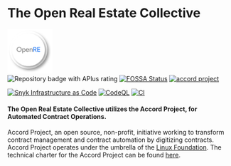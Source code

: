 # The Open Real Estate Collective



<img src="https://github.com/neoscotch/OpenRE/blob/main/Asset1.png" width="20%" /> <br>  <img id="repo-badge" src="https://www.codefactor.io/Content/badges/APlus.svg" alt="Repository badge with APlus rating" data-toggle="modal" data-target="#badgeTexts" analytics-on="click" analytics-category="Repo Header" analytics-event="Badge">
[![FOSSA Status](https://app.fossa.com/api/projects/git%2Bgithub.com%2Fneoscotch%2FOpenRE.svg?type=small)](https://app.fossa.com/projects/git%2Bgithub.com%2Fneoscotch%2FOpenRE?ref=badge_large)
[![accord project](https://img.shields.io/badge/powered%20by-accord%20project-19C6C8.svg)](https://www.accordproject.org/)

[![Snyk Infrastructure as Code](https://github.com/neoscotch/OpenRE/actions/workflows/snyk-infrastructure-analysis.yml/badge.svg)](https://github.com/neoscotch/OpenRE/actions/workflows/snyk-infrastructure-analysis.yml)
[![CodeQL](https://github.com/neoscotch/OpenRE/actions/workflows/codeql-analysis.yml/badge.svg)](https://github.com/neoscotch/OpenRE/actions/workflows/codeql-analysis.yml)
[![CI](https://github.com/neoscotch/OpenRE/actions/workflows/Codecov.yml/badge.svg)](https://github.com/neoscotch/OpenRE/actions/workflows/Codecov.yml)

#### The Open Real Estate Collective utilizes the Accord Project, for Automated Contract Operations.

Accord Project, an open source, non-profit, initiative working to transform contract management and contract automation by digitizing contracts. Accord Project operates under the umbrella of the [Linux Foundation][linuxfound]. The technical charter for the Accord Project can be found [here][charter].



<!--
### Mission and Values
#### Mission
>We are on a mission to enable communities to be sustainable and fundraise in full transparency without having to create a legal entity to do so. 
>Values 
>Sustainability: We can’t achieve our mission unless we are sustainable doing it. We take a broad definition of sustainability as financial, collective and individual >sustainability.
>Openness: We work in the open, use public slack, our code is public. We strive to be reachable and welcoming.
>Resilience (people come and go) A successful company survives its founders. We try to do things in a way anyone can pick up after and carry on.
>Transparency: Our  is public as well as , our investor's update is regularly published  and our salary tiers are published.




#### Facebook Marketing Tool
Simplifies and accelerates the ad creation process and tracks performance.
A quick & easy solution to creating Facebook ads that drive traffic to high-converting landing pages

[real geeks facebook marketing tool](https://www.realgeeks.com/facebook-marketing-tool/)

#### Facebook Marketing Service
In-house marketing team offers managed Facebook marketing tailored to the client's market to generate leads for their real estate business.

#### Property Valuation Tool
"What is Your Home Worth" property valuation landing page helps REALTORS® generate seller leads.

#### SMS Autoresponder
Delivers immediate responses to lead inquiry to increase engagement.

#### Real Leads
In-house marketing team offers managed PPC to drive traffic to Real Geeks websites and generate leads to enable clients to focus on selling real estate.

#### Market Reports
Automatically sends up-to-date statistics about market conditions to client lead database.

#### Automated Email Drip System
Enhance already-existing system that automatically sends email campaigns (including SMS and postcards) to leads on behalf of our clients.

#### Personalized Mobile App
User-facing mobile app integrates directly with your local board's MLS® system so leads can search properties on your site, and receive push notifications of property updates instantly

#### Automated Home Valuation
Simplest, most cost-effective way to generate listings





## Generate, Track, and Increase Conversions

# OpenRE Features:

- Lead Routing
- Texting
- Lender User
- Live Feed
- Email Autoresponders
- Log Calls & Notes
- SMS Autoresponders
- 3rd Party Lead Integration
- Prioritize Leads' Motivation
- Follow-up Features & Reminders
- Agent Activity
- Advanced Search Filtering
- Social Profiles
- Track Lead Activity
- Lead Activity Triggers
- Lead Capture Notifications
- Lead Source Tracking
- View All Users Activity
- Email Integration and Sync
- Email Autoresponders
- Mobile Optimized
- Importing & Exporting
- SMS Templates
- Email Templates
- Accountability
- Dashboards
- Automated Email Drip
- Email Blasts
- Idle Lead Reassignment
- Workflows
- Real Estate Websites:
- Mobile Optimized
- Built For High Conversion
- Fully Responsive
- Coming Soon Landing Pages
- Clean, Professional Design
- User-friendly CMS
- Fully Editable Pages
- Fast Loading
- Search Engine Friendly (SEO)
- Built-in Blog
- Blazing Fast Search Results
- SSL Support (HTTPS)
- Polygon Map Search
- Agent Landing Pages
- Property Landing Pages
- Market Report Landing Pages
- Robust Front End Design Editor
- IDX Updated - Every 15 Minutes
- Property Valuation Tool
- Property Listings on any Page
- Google Analytics
- Integrated IDX Solution
- Interactive Map Search
- Custom Capture Forms
- Saved Searches
- Market Reports
- Sold Search and Data
- Daily Property Email Alerts
- Indexable IDX MLS® Listings
- Easy-to-save Multiple Search
- Easily Save Favorite Properties
- Easy-to-use Property Search
- Fully integrated IDX not Framed
- High Converting Lead Capture
- Multiple "Call to Actions"

### Marketing Tools and Services:
- Facebook Marketing Tool
- Facebook Marketing Service
- Craigslist Poster
- Google AdWords PPC(Real Leads)
- Automated Email Drip
- Automated Texting
- 
##### 3rd Party Integrations:
- BombBomb
- Trulia
- Infusionsoft
- Top Producer
- Wise Agent
- PieSync
- Realtor.com
- Gmail
- Mojo
- LionDesk
- Altos Research
- Zillow
- Zapier
- MailChimp
- BoldLeads
- Email Sync w/ Multiple Providers




-->

[linuxfound]: https://www.linuxfoundation.org
[charter]: https://github.com/accordproject/governance/blob/master/accord-project-technical-charter.md
